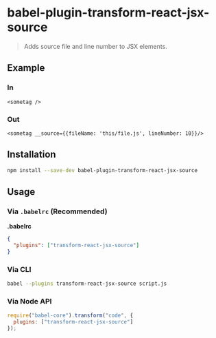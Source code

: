 # babel-plugin-transform-react-jsx-source

> Adds source file and line number to JSX elements.

## Example

### In

```
<sometag />
```

### Out

```
<sometag __source={{fileName: 'this/file.js', lineNumber: 10}}/>
```

## Installation

```sh
npm install --save-dev babel-plugin-transform-react-jsx-source
```

## Usage

### Via `.babelrc` (Recommended)

**.babelrc**

```json
{
  "plugins": ["transform-react-jsx-source"]
}
```

### Via CLI

```sh
babel --plugins transform-react-jsx-source script.js
```

### Via Node API

```javascript
require("babel-core").transform("code", {
  plugins: ["transform-react-jsx-source"]
});
```
